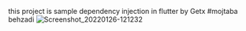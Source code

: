 this project is sample dependency injection in flutter by Getx
#mojtaba behzadi
![Screenshot_20220126-121232](https://user-images.githubusercontent.com/11755727/151131303-495af514-0662-4126-a5a6-88e58c222234.jpg)

